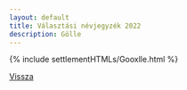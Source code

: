 ```yaml
---
layout: default
title: Választási névjegyzék 2022
description: Gölle
---
```


{% include settlementHTMLs/Gooxlle.html %}

[Vissza](../)